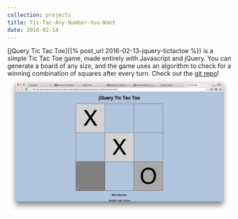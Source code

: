 ```yaml
---
collection: projects
title: Tic-Tac-Any-Number-You-Want
date: 2016-02-14
---
```


[jQuery Tic Tac Toe]({% post_url 2016-02-13-jquery-tictactoe %}) is a simple Tic Tac Toe game, made entirely with Javascript and jQuery. You can generate a board of any size, and the game uses an algorithm to check for a winning combination of squares after every turn.
Check out the [git repo](https://github.com/bowmanmike/jquery_tictactoe)!
![jQuery Tic Tac Toe](/assets/tictactoe_screenshot.png)
